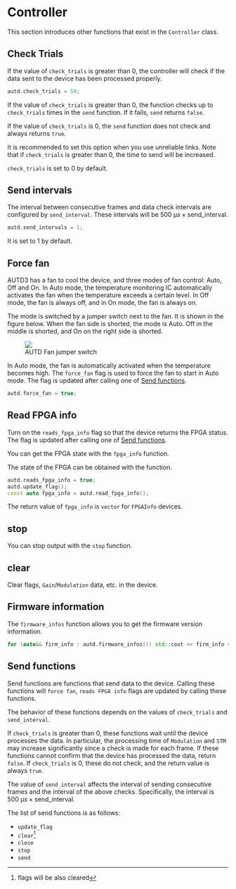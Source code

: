 # Controller

This section introduces other functions that exist in the `Controller` class.

## Check Trials

If the value of `check_trials` is greater than 0, the controller will check if the data sent to the device has been processed properly.

```cpp
autd.check_trials = 50;
```

If the value of `check_trials` is greater than 0, the function checks up to `check_trials` times in the `send` function.
If it fails, `send` returns `false`.

If the value of `check_trials` is 0, the `send` function does not check and always returns `true`.

It is recommended to set this option when you use unreliable links.
Note that if `check_trials` is greater than 0, the time to send will be increased.

`check_trials` is set to 0 by default.

## Send intervals

The interval between consecutive frames and data check intervals are configured by `send_interval`.
These intervals will be $\SI{500}{\text{μ}s}\times \text{send\_interval}$.

```cpp
autd.send_intervals = 1;
```

It is set to 1 by default.

## Force fan

AUTD3 has a fan to cool the device, and three modes of fan control: Auto, Off and On.
In Auto mode, the temperature monitoring IC automatically activates the fan when the temperature exceeds a certain level. 
In Off mode, the fan is always off, and in On mode, the fan is always on.

The mode is switched by a jumper switch next to the fan.
It is shown in the figure below.
When the fan side is shorted, the mode is Auto.
Off in the middle is shorted, and On on the right side is shorted.

<figure>
  <img src="https://raw.githubusercontent.com/shinolab/autd3/master/book/src/fig/Users_Manual/fan.jpg"/>
  <figcaption>AUTD Fan jumper switch</figcaption>
</figure>

In Auto mode, the fan is automatically activated when the temperature becomes high.
The `force_fan` flag is used to force the fan to start in Auto mode.
The flag is updated after calling one of [Send functions](#send-functions).

```cpp
autd.force_fan = true;
```

## Read FPGA info

Turn on the `reads_fpga_info` flag so that the device returns the FPGA status.
The flag is updated after calling one of [Send functions](#send-functions).

You can get the FPGA state with the `fpga_info` function.

The state of the FPGA can be obtained with the function.

```cpp
autd.reads_fpga_info = true;
autd.update_flag();
const auto fpga_info = autd.read_fpga_info();
```

The return value of `fpga_info` is `vector` for `FPGAInfo` devices.

## stop

You can stop output with the `stop` function.

## clear

Clear flags, `Gain`/`Modulation` data, etc. in the device.

## Firmware information

The `firmware_infos` function allows you to get the firmware version information.

```cpp
for (auto&& firm_info : autd.firmware_infos()) std::cout << firm_info << std::endl;
```

## Send functions

Send functions are functions that send data to the device.
Calling these functions will `force fan`, `reads FPGA info` flags are updated by calling these functions.

The behavior of these functions depends on the values of `check_trials` and `send_interval`.

If `check_trials` is greater than 0, these functions wait until the device processes the data.
In particular, the processing time of `Modulation` and `STM` may increase significantly since a check is made for each frame.
If these functions cannot confirm that the device has processed the data, return `false`.
If `check_trials` is 0, these do not check, and the return value is always `true`.

The value of `send_interval` affects the interval of sending consecutive frames and the interval of the above checks. 
Specifically, the interval is $\SI{500}{\text{μ}s}\times \text{send\_interval}$.

The list of send functions is as follows:

- `update_flag`
- `clear`[^fn_clear]
- `close`
- `stop`
- `send`

[^fn_clear]: flags will be also cleared
